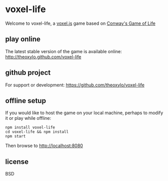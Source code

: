 # voxel-life

Welcome to voxel-life, a [voxel.js](http://voxeljs.com) game 
based on [Conway's Game of Life](http://en.wikipedia.org/wiki/Conway%27s_Game_of_Life)

## play online
The latest stable version of the game is available online:
http://theoxylo.github.com/voxel-life

## github project
For support or development:
https://github.com/theoxylo/voxel-life

## offline setup
If you would like to host the game on your local machine,
perhaps to modify it or play while offline:
```
npm install voxel-life
cd voxel-life && npm install
npm start
```
Then browse to [http://localhost:8080](http://localhost:8080)

## license
BSD
